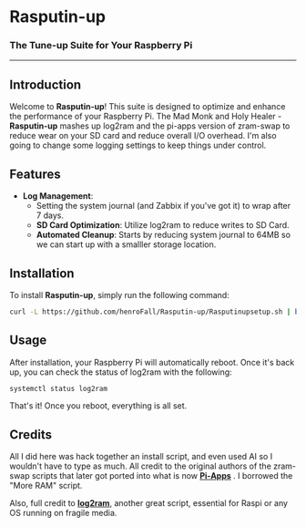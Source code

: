 # Rasputin-up
### The Tune-up Suite for Your Raspberry Pi

---

## Introduction

Welcome to **Rasputin-up**! This suite is designed to optimize and enhance the performance of your Raspberry Pi. The Mad Monk and Holy Healer - **Rasputin-up** mashes up log2ram and the pi-apps version of zram-swap to reduce wear on your SD card and reduce overall I/O overhead. I'm also going to change some logging settings to keep things under control.

## Features

- **Log Management**: 
  - Setting the system journal (and Zabbix if you've got it) to wrap after 7 days.
  - **SD Card Optimization**: Utilize log2ram to reduce writes to SD Card.
  - **Automated Cleanup**: Starts by reducing system journal to 64MB so we can start up with a smalller storage location.

## Installation

To install **Rasputin-up**, simply run the following command:

```bash
curl -L https://github.com/henroFall/Rasputin-up/Rasputinupsetup.sh | bash
```

## Usage

After installation, your Raspberry Pi will automatically reboot. Once it's back up, you can check the status of log2ram with the following:

```bash
systemctl status log2ram
```

That's it! Once you reboot, everything is all set.

## Credits

All I did here was hack together an install script, and even used AI so I wouldn't have to type as much. All credit to the original authors of the zram-swap scripts that later got ported into what is now **[Pi-Apps](https://github.com/Botspot/pi-apps)** . I borrowed the "More RAM" script. 

Also, full credit to **[log2ram](https://github.com/azlux/log2ram)**, another great script, essential for Raspi or any OS running on fragile media. 

